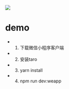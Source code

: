 <img src="http://admqr.ce04.com/github"></img>
# demo

- 1. 下载微信小程序客户端
- 2. 安装taro
- 3. yarn install 
- 4. npm run dev:weapp
